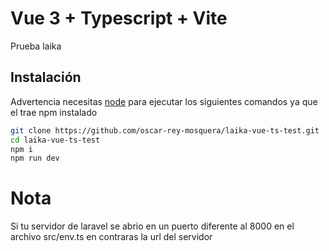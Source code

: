 # Vue 3 + Typescript + Vite

Prueba laika

## Instalación

Advertencia necesitas [node](https://nodejs.org/es/) para ejecutar los siguientes comandos ya que el trae npm instalado

```bash
git clone https://github.com/oscar-rey-mosquera/laika-vue-ts-test.git
cd laika-vue-ts-test
npm i
npm run dev
```
# Nota
Si tu servidor de laravel se abrio en un puerto diferente al 8000 en el archivo src/env.ts en contraras la url del servidor 
